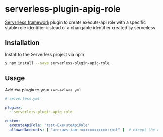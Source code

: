 # serverless-plugin-apig-role

[Serverless framework](https://www.serverless.com) plugin to create execute-api role with a specific stable role identifier instead of a changable identifier created by serverless.

## Installation

Install to the Serverless project via npm

```bash
$ npm install --save serverless-plugin-apig-role
```

## Usage

Add the plugin to your `serverless.yml`

```yaml
# serverless.yml

plugins:
  - serverless-plugin-apig-role

custom:
  executeApiRole: "test-ExecuteApiRole"
  allowedAccounts: [ "arn:aws:iam::xxxxxxxxxxxx:root" ]  # except the current account
```
